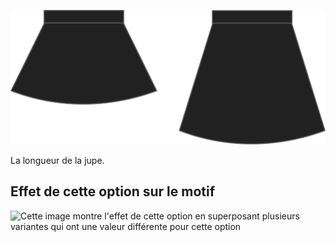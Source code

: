 ![Supplément de longueur](lengthbonus.svg)

La longueur de la jupe.

## Effet de cette option sur le motif

![Cette image montre l'effet de cette option en superposant plusieurs variantes qui ont une valeur différente pour cette option](sandy\_lengthbonus\_sample.svg "Effet de cette option sur le motif")
